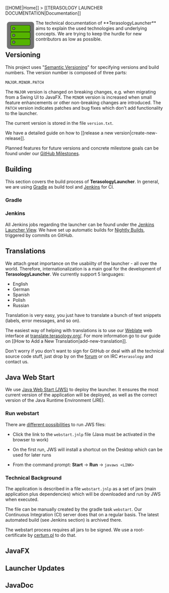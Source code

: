 [[HOME|Home]] > [[TERASOLOGY LAUNCHER DOCUMENTATION|Documentation]]

<img align="left" width="96px" src="images/documentation.png"/>
The technical documentation of **TerasologyLauncher** aims to explain the used technologies and underlying concepts. We 
are trying to keep the hurdle for new contributors as low as possible.

Versioning
----------
This project uses "[Semantic Versioning][SemVer]" for specifying versions and build numbers. The version number is 
composed of three parts:

~~~
MAJOR.MINOR.PATCH
~~~
The `MAJOR` version is changed on breaking changes, e.g. when migrating from a Swing UI to JavaFX. The `MINOR` version
is increased when small feature enhancements or other non-breaking changes are introduced. The `PATCH` version indicates 
 patches and bug fixes which don't add functionality to the launcher. 
 
The current version is stored in the file `version.txt`.

We have a detailed guide on how to [[release a new version|create-new-release]]. 

Planned features for future versions and concrete milestone goals can be found under our [GitHub Milestones](https://github.com/MovingBlocks/TerasologyLauncher/milestones).

Building
--------
This section covers the build process of **TerasologyLauncher**. In general, we are using [Gradle](gradle.org) as build 
tool and [Jenkins](jenkins-ci.org) for CI.

### Gradle

### Jenkins
All Jenkins jobs regarding the launcher can be found under the [Jenkins Launcher View](http://jenkins.terasology.org/view/Launcher/).
We have set up automatic builds for [Nightly Builds](http://jenkins.terasology.org/view/Launcher/job/TerasologyLauncherNightly/), triggered by commits on GitHub.

Translations
------------
We attach great importance on the usabiilty of the launcher - all over the world. Therefore, internationalization is a main goal for the development of **TerasologyLauncher**. We currently support 5 languages:
 
 - English
 - German
 - Spanish
 - Polish
 - Russian

Translation is very easy, you just have to translate a bunch of text snippets (labels, error messages, and so on).

The easiest way of helping with translations is to use our [Weblate](http://weblate.org/) web interface at [translate.terasology.org/](http://translate.terasology.org/). For more information go to our guide on [[How to Add a New Translation|add-new-translation]]. 

Don't worry if you don't want to sign for GitHub or deal with all the technical source code stuff, just drop by on the [forum](forum.terasology.org) or on IRC `#terasology` and contact us. 

Java Web Start
--------------
We use [Java Web Start (JWS)](http://www.oracle.com/technetwork/java/javase/javawebstart/index.html) to deploy the launcher. It ensures the most current version of the application will be deployed, as well as the correct version of the Java Runtime Environment (JRE).

### Run webstart

There are [different possibilities](http://www.java.com/en/download/faq/java_webstart.xml) to run JWS files:

* Click the link to the `webstart.jnlp` file (Java must be activated in the browser to work)

* On the first run, JWS will install a shortcut on the Desktop which can be used for later runs

* From the command prompt: **Start** -> **Run** -> `javaws <LINK>` 

### Technical Background

The application is described in a file `webstart.jnlp` as a set of jars (main application plus dependencies) which will be downloaded and run by JWS when executed.

The file can be manually created by the gradle task `webstart`. Our Continuous Integration (CI) server does that on a regular basis. The latest automated build (see Jenkins section) is archived there.

The webstart process requires all jars to be signed. We use a root-certificate by [certum.pl](http://certum.pl) to do that.

JavaFX
------

Launcher Updates
----------------

JavaDoc
-------


[SemVer]: http://semver.org/ "SemVer"